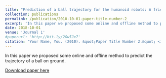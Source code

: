 ```yaml
---
title: "Prediction of a ball trajectory for the humanoid robots: A friction-based study"
collection: publications
permalink: /publication/2010-10-01-paper-title-number-2
excerpt: 'In this paper we proposed some online and offline method to predict the trajectory of a ball on ground.'
date: 2018-10-01
venue: 'Journal 1'
#paperurl: 'http://bit.ly/2GwIJe7'
citation: 'Your Name, You. (2010). &quot;Paper Title Number 2.&quot; <i>Journal 1</i>. 1(2).'
---
```

In this paper we proposed some online and offline method to predict the trajectory of a ball on ground.

[Download paper here](http://bit.ly/2GwIJe7)
